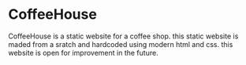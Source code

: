 # CoffeeHouse
CoffeeHouse is a static website for a coffee shop.
this static website is maded from a sratch and hardcoded using modern html and css.
this website is open for improvement in the future.
